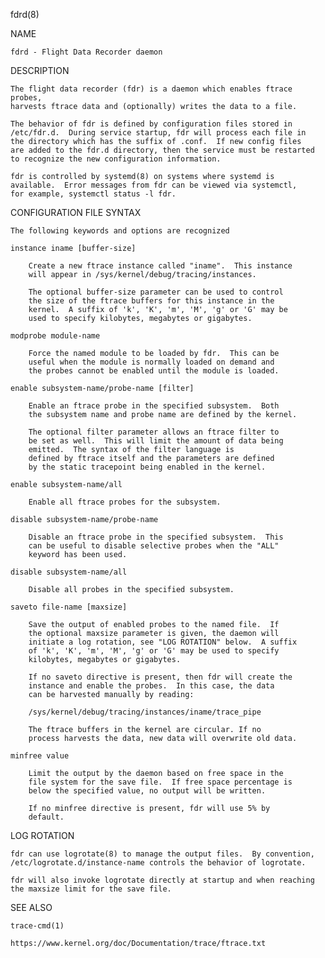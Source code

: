 
fdrd(8)

NAME

	fdrd - Flight Data Recorder daemon

DESCRIPTION

	The flight data recorder (fdr) is a daemon which enables ftrace probes,
	harvests ftrace data and (optionally) writes the data to a file.

	The behavior of fdr is defined by configuration files stored in
	/etc/fdr.d.  During service startup, fdr will process each file in
	the directory which has the suffix of .conf.  If new config files
	are added to the fdr.d directory, then the service must be restarted
	to recognize the new configuration information.

	fdr is controlled by systemd(8) on systems where systemd is
	available.  Error messages from fdr can be viewed via systemctl,
	for example, systemctl status -l fdr.

CONFIGURATION FILE SYNTAX

	The following keywords and options are recognized

	instance iname [buffer-size]

		Create a new ftrace instance called "iname".  This instance
		will appear in /sys/kernel/debug/tracing/instances.

		The optional buffer-size parameter can be used to control
		the size of the ftrace buffers for this instance in the
		kernel.  A suffix of 'k', 'K', 'm', 'M', 'g' or 'G' may be
		used to specify kilobytes, megabytes or gigabytes.

	modprobe module-name

		Force the named module to be loaded by fdr.  This can be
		useful when the module is normally loaded on demand and
		the probes cannot be enabled until the module is loaded.

	enable subsystem-name/probe-name [filter]

		Enable an ftrace probe in the specified subsystem.  Both
		the subsystem name and probe name are defined by the kernel.

		The optional filter parameter allows an ftrace filter to
		be set as well.  This will limit the amount of data being
		emitted.  The syntax of the filter language is
		defined by ftrace itself and the parameters are defined
		by the static tracepoint being enabled in the kernel.

	enable subsystem-name/all

		Enable all ftrace probes for the subsystem.

	disable	subsystem-name/probe-name

		Disable an ftrace probe in the specified subsystem.  This
		can be useful to disable selective probes when the "ALL"
		keyword has been used.

	disable	subsystem-name/all

		Disable all probes in the specified subsystem.

	saveto file-name [maxsize]

		Save the output of enabled probes to the named file.  If
		the optional maxsize parameter is given, the daemon will
		initiate a log rotation, see "LOG ROTATION" below.  A suffix
		of 'k', 'K', 'm', 'M', 'g' or 'G' may be used to specify
		kilobytes, megabytes or gigabytes.

		If no saveto directive is present, then fdr will create the
		instance and enable the probes.  In this case, the data
		can be harvested manually by reading:

		/sys/kernel/debug/tracing/instances/iname/trace_pipe

		The ftrace buffers in the kernel are circular. If no
		process harvests the data, new data will overwrite old data.

	minfree value

		Limit the output by the daemon based on free space in the
		file system for the save file.  If free space percentage is
		below the specified value, no output will be written.

		If no minfree directive is present, fdr will use 5% by
		default.

LOG ROTATION

	fdr can use logrotate(8) to manage the output files.  By convention,
	/etc/logrotate.d/instance-name controls the behavior of logrotate.

	fdr will also invoke logrotate directly at startup and when reaching
	the maxsize limit for the save file.

SEE ALSO

	trace-cmd(1)

	https://www.kernel.org/doc/Documentation/trace/ftrace.txt

